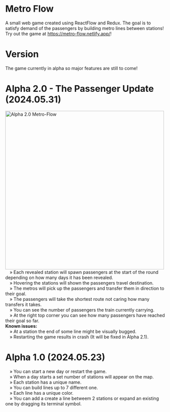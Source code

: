 # Metro Flow

A small web game created using ReactFlow and Redux. The goal is to satisfy demand of the passengers by building metro lines between stations! Try out the game at https://metro-flow.netlify.app/!


# Version

The game currently in alpha so major features are still to come!

# Alpha 2.0 - The Passenger Update (2024.05.31)
<img width="500" alt="Alpha 2.0 Metro-Flow" src="https://github.com/tamszod/metro-flow/assets/126774257/448345e4-ffcc-4c2e-813f-9101acb36a13"><br />
&emsp;» Each revealed station will spawn passengers at the start of the round depending on how many days it has been revealed.<br />
&emsp;» Hovering the stations will shown the passengers travel destination.<br />
&emsp;» The metros will pick up the passengers and transfer them in direction to their goal.<br />
&emsp;» The passengers will take the shortest route not caring how many transfers it takes.<br />
&emsp;» You can see the number of passengers the train currently carrying.<br />
&emsp;» At the right top corner you can see how many passengers have reached their goal so far.<br />
<strong>Known issues:</strong><br />
&emsp;» At a station the end of some line might be visually bugged.<br />
&emsp;» Restarting the game results in crash (It will be fixed in Alpha 2.1).<br />


# Alpha 1.0 (2024.05.23)
&emsp;» You can start a new day or restart the game.<br />
&emsp;» When a day starts a set number of stations will appear on the map.<br />
&emsp;» Each station has a unique name.<br />
&emsp;» You can build lines up to 7 different one.<br />
&emsp;» Each line has a unique color.<br />
&emsp;» You can add a create a line betweem 2 stations or expand an existing one by dragging its terminal symbol.<br />
